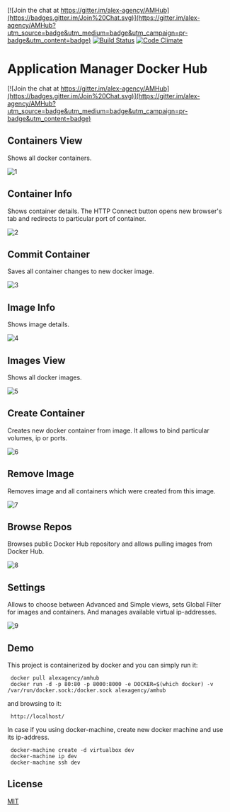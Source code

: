 [![Join the chat at https://gitter.im/alex-agency/AMHub](https://badges.gitter.im/Join%20Chat.svg)](https://gitter.im/alex-agency/AMHub?utm_source=badge&utm_medium=badge&utm_campaign=pr-badge&utm_content=badge)
[![Build Status][travis-image]][travis-url]
[![Code Climate](https://codeclimate.com/github/alex-agency/AMHub/badges/gpa.svg)](https://codeclimate.com/github/alex-agency/AMHub)

Application Manager Docker Hub
===============================

[![Join the chat at https://gitter.im/alex-agency/AMHub](https://badges.gitter.im/Join%20Chat.svg)](https://gitter.im/alex-agency/AMHub?utm_source=badge&utm_medium=badge&utm_campaign=pr-badge&utm_content=badge)

## Containers View 
Shows all docker containers.

![1](https://cloud.githubusercontent.com/assets/1122708/10415286/ab11dc32-6ffb-11e5-90c8-5f33b935b517.jpg)

## Container Info
Shows container details. 
The HTTP Connect button opens new browser's tab and redirects to particular port of container. 

![2](https://cloud.githubusercontent.com/assets/1122708/10415287/ab2702ec-6ffb-11e5-9b77-a75fd3dbdf69.jpg)

## Commit Container
Saves all container changes to new docker image.

![3](https://cloud.githubusercontent.com/assets/1122708/10415288/ab39d41c-6ffb-11e5-9143-05cb96c41c74.jpg)

## Image Info
Shows image details. 

![4](https://cloud.githubusercontent.com/assets/1122708/10415290/ab3a824a-6ffb-11e5-90e2-37200767a7fa.jpg)

## Images View 
Shows all docker images.

![5](https://cloud.githubusercontent.com/assets/1122708/10415956/8ec26804-7009-11e5-86c4-ca2e916a10a7.jpg)
## Create Container
Creates new docker container from image. It allows to bind particular volumes, ip or ports.

![6](https://cloud.githubusercontent.com/assets/1122708/10415293/ab3c73ac-6ffb-11e5-8614-97c65c1eab8a.jpg)

## Remove Image
Removes image and all containers which were created from this image.

![7](https://cloud.githubusercontent.com/assets/1122708/10415289/ab3a3150-6ffb-11e5-9219-da1182329fa3.jpg)

## Browse Repos
Browses public Docker Hub repository and allows pulling images from Docker Hub.

![8](https://cloud.githubusercontent.com/assets/1122708/10415292/ab3c0af2-6ffb-11e5-9bea-7c266dd9a495.jpg)

## Settings
Allows to choose between Advanced and Simple views, sets Global Filter for images and containers.
And manages available virtual ip-addresses.

![9](https://cloud.githubusercontent.com/assets/1122708/10415294/ab5190d4-6ffb-11e5-9f15-8ac3b0e526b9.jpg)

## Demo

This project is containerized by docker and you can simply run it:

```
 docker pull alexagency/amhub
 docker run -d -p 80:80 -p 8000:8000 -e DOCKER=$(which docker) -v /var/run/docker.sock:/docker.sock alexagency/amhub
```

and browsing to it:

```
 http://localhost/
```

In case if you using docker-machine, create new docker machine and use its ip-address.

```
 docker-machine create -d virtualbox dev
 docker-machine ip dev
 docker-machine ssh dev
```

## License

  [MIT](LICENSE)

[travis-image]: https://travis-ci.org/alex-agency/AMHub.svg?style=flat
[travis-url]: https://travis-ci.org/alex-agency/AMHub
[coveralls-image]: https://img.shields.io/coveralls/alex-agency/AMHub.svg?style=flat
[coveralls-url]: https://coveralls.io/r/alex-agency/AMHub?branch=master
